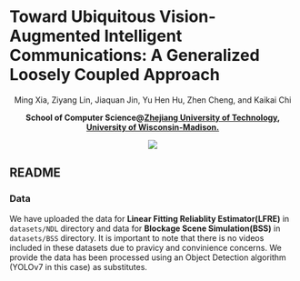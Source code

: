 # Toward Ubiquitous Vision-Augmented Intelligent Communications: A Generalized Loosely Coupled Approach
<div align='center'>
 Ming Xia, Ziyang Lin, Jiaquan Jin, Yu Hen Hu, Zhen Cheng, and Kaikai Chi

 <strong>School of Computer Science@<a href='https://www.zjut.edu.cn/'>Zhejiang University of Technology</a>, <a href='https://www.wisc.edu/'>University of Wisconsin-Madison.</a> </strong>

 <a href='#-todo'><img src='https://img.shields.io/badge/Paper-PDF-orange'></a> 

</div>

## README

### Data
We have uploaded the data for **Linear Fitting Reliablity Estimator(LFRE)** in `datasets/NDL` directory and data for **Blockage Scene Simulation(BSS)** in `datasets/BSS` directory. It is important to note that there is no videos included in these datasets due to pravicy and convinience concerns. We provide the data has been processed using an Object Detection algorithm (YOLOv7 in this case) as substitutes.


<!-- ## Datasets Introduction

### Overview
Aiming at realizing ubiquitous vision-augmented communications in various network deployments, our dataset adopts
different deployment configurations for model training and testing.

Specifically, the dataset is organized into four quadrants as fig shown below.
<div style="text-align: center;">
  <img src="./assets/image.png" alt="Description">
</div>

### Data Description
### 1. NDL train
NDL train data refers to the data to train Linear Fitting Reliablity Estimator(LFRE), which c
### 2. NDL test

### 3. BSS train

### 4. BSS test

### Data Volumn
| Data | Volumn | 
|-------|------------------|
| NDL train | 456000 | 
| NDL test | 414000 | 
| BSS train | 132000 | 
| BSS test | 117000 | 


## 👉 TODO
- [ ] Upload the code of NDL and BSS.
- [ ]  -->
